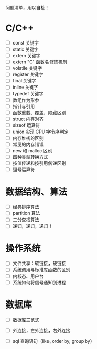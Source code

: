 问题清单，用以自检！

# C/C++

- [ ] const 关键字
- [ ] static 关键字
- [ ] extern 关键字
- [ ] extern "C" 函数名修饰机制
- [ ] volatile 关键字
- [ ] register 关键字
- [ ] final 关键字
- [ ] inline 关键字
- [ ] typedef 关键字
- [ ] 数组作为形参
- [ ] 指针与引用
- [ ] 函数重载、覆盖、隐藏区别
- [ ] struct 内存对齐
- [ ] sizeof 运算符
- [ ] union 实现 CPU 字节序判定
- [ ] 内存堆栈的区别
- [ ] 常见的内存错误
- [ ] new 和 malloc 区别
- [ ] 四种类型转换方式
- [ ] 按值传递和按引用传递区别
- [ ] 逗号运算符

# 数据结构、算法

- [ ] 经典排序算法
- [ ] partition 算法
- [ ] 二分查找算法
- [ ] 递归，递归，递归！

# 操作系统

- [ ] 文件共享：软链接，硬链接
- [ ] 系统调用与标准库函数的区别
- [ ] 内核态、用户台
- [ ] 系统如何将信号通知到进程

# 数据库

- [ ] 数据库三范式
- [ ] 外连接，左外连接，右外连接
- [ ] sql 查询语句（like, order by, group by）

